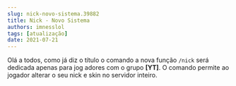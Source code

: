 ```yaml
---
slug: nick-novo-sistema.39882
title: Nick - Novo Sistema
authors: imnesslol
tags: [atualização]
date: 2021-07-21
---
```


Olá a todos, como já diz o título o comando a nova função `/nick` será dedicada apenas para jog adores com o grupo **[YT]**. O comando permite ao jogador alterar o seu nick e skin no servidor inteiro.